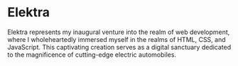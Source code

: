 # Elektra
Elektra represents my inaugural venture into the realm of web development, where I wholeheartedly immersed myself in the realms of HTML, CSS, and JavaScript. This captivating creation serves as a digital sanctuary dedicated to the magnificence of cutting-edge electric automobiles.
